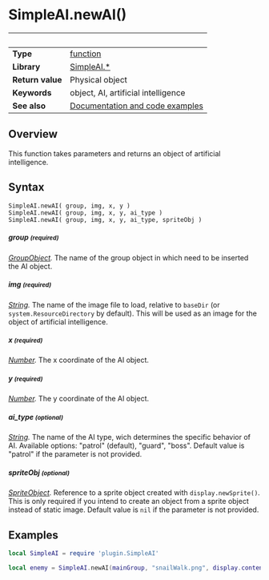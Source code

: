 # SimpleAI.newAI()

|                      | &nbsp; 
| -------------------- | ---------------------------------------------------------------
| __Type__             | [function](http://docs.coronalabs.com/api/type/Function.html)
| __Library__          | [SimpleAI.*](Readme.markdown)
| __Return value__     | Physical object
| __Keywords__         | object, AI, artificial intelligence
| __See also__         | [Documentation and code examples](http://simple-ai.blogspot.com)


## Overview

This function takes parameters and returns an object of artificial intelligence.


## Syntax

	SimpleAI.newAI( group, img, x, y )
	SimpleAI.newAI( group, img, x, y, ai_type )
	SimpleAI.newAI( group, img, x, y, ai_type, spriteObj )

##### group <small>(required)</small>
_[GroupObject](https://docs.coronalabs.com/api/type/GroupObject/index.html)._ The name of the group object in which need to be inserted the AI object.

##### img <small>(required)</small>
_[String](http://docs.coronalabs.com/api/type/String.html)._ The name of the image file to load, relative to `baseDir` (or `system.ResourceDirectory` by default). This will be used as an image for the object of artificial intelligence.

##### x <small>(required)</small>
_[Number](https://docs.coronalabs.com/api/type/Number.html)._ The x coordinate of the AI object.

##### y <small>(required)</small>
_[Number](https://docs.coronalabs.com/api/type/Number.html)._ The y coordinate of the AI object.

##### ai_type <small>(optional)</small>
_[String](http://docs.coronalabs.com/api/type/String.html)._ The name of the AI type, wich determines the specific behavior of AI. Available options: "patrol" (default), "guard", "boss". Default value is "patrol" if the parameter is not provided.

##### spriteObj <small>(optional)</small>
_[SpriteObject](https://docs.coronalabs.com/api/type/SpriteObject/index.html)._ Reference to a sprite object created with `display.newSprite()`. This is only required if you intend to create an object from a sprite object instead of static image. Default value is `nil` if the parameter is not provided.


## Examples

``````lua
local SimpleAI = require 'plugin.SimpleAI'

local enemy = SimpleAI.newAI(mainGroup, "snailWalk.png", display.contentWidth*0.5, display.contentHeight-300)
``````
